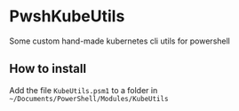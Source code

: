 # PwshKubeUtils
Some custom hand-made kubernetes cli utils for powershell

## How to install

Add the file `KubeUtils.psm1` to a folder in `~/Documents/PowerShell/Modules/KubeUtils`
